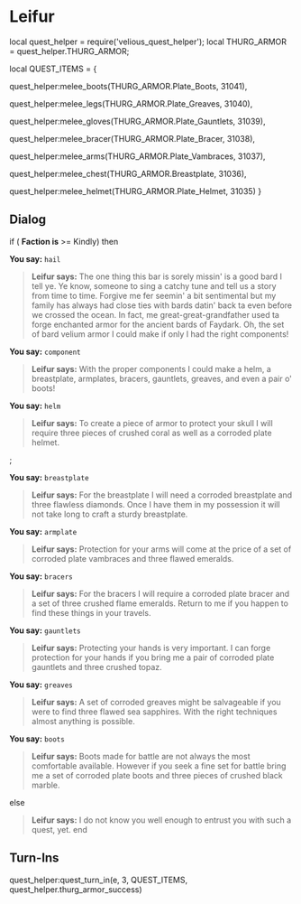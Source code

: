 # Leifur


local quest_helper = require('velious_quest_helper');
local THURG_ARMOR = quest_helper.THURG_ARMOR;

local QUEST_ITEMS = {



quest_helper:melee_boots(THURG_ARMOR.Plate_Boots, 31041),



quest_helper:melee_legs(THURG_ARMOR.Plate_Greaves, 31040),



quest_helper:melee_gloves(THURG_ARMOR.Plate_Gauntlets, 31039),



quest_helper:melee_bracer(THURG_ARMOR.Plate_Bracer, 31038),



quest_helper:melee_arms(THURG_ARMOR.Plate_Vambraces, 31037),



quest_helper:melee_chest(THURG_ARMOR.Breastplate, 31036),



quest_helper:melee_helmet(THURG_ARMOR.Plate_Helmet, 31035)
}



## Dialog

if ( **Faction is** >= Kindly) then 


**You say:** `hail`






>**Leifur says:** The one thing this bar is sorely missin' is a good bard I tell ye. Ye know, someone to sing a catchy tune and tell us a story from time to time. Forgive me fer seemin' a bit sentimental but my family has always had close ties with bards datin' back ta even before we crossed the ocean. In fact, me great-great-grandfather used ta forge enchanted armor for the ancient bards of Faydark. Oh, the set of bard velium armor I could make if only I had the right components!


**You say:** `component`





>**Leifur says:** With the proper components I could make a helm, a breastplate, armplates, bracers, gauntlets, greaves, and even a pair o' boots!


**You say:** `helm`





>**Leifur says:** To create a piece of armor to protect your skull I will require three pieces of crushed coral as well as a corroded plate helmet.

;


**You say:** `breastplate`





>**Leifur says:** For the breastplate I will need a corroded breastplate and three flawless diamonds. Once I have them in my possession it will not take long to craft a sturdy breastplate.


**You say:** `armplate`







>**Leifur says:** Protection for your arms will come at the price of a set of corroded plate vambraces and three flawed emeralds.


**You say:** `bracers`






>**Leifur says:** For the bracers I will require a corroded plate bracer and a set of three crushed flame emeralds. Return to me if you happen to find these things in your travels.


**You say:** `gauntlets`





>**Leifur says:** Protecting your hands is very important. I can forge protection for your hands if you bring me a pair of corroded plate gauntlets and three crushed topaz.


**You say:** `greaves`





>**Leifur says:** A set of corroded greaves might be salvageable if you were to find three flawed sea sapphires. With the right techniques almost anything is possible.


**You say:** `boots`





>**Leifur says:** Boots made for battle are not always the most comfortable available. However if you seek a fine set for battle bring me a set of corroded plate boots and three pieces of crushed black marble.


else


>**Leifur says:** I do not know you well enough to entrust you with such a quest, yet.
end



## Turn-Ins

quest_helper:quest_turn_in(e, 3, QUEST_ITEMS, quest_helper.thurg_armor_success)